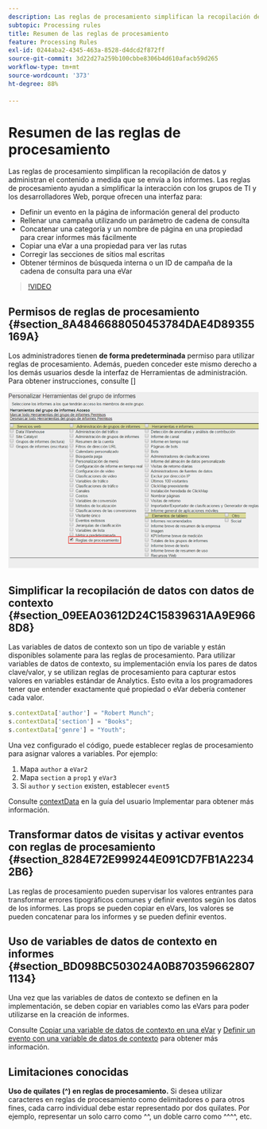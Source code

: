 ```yaml
---
description: Las reglas de procesamiento simplifican la recopilación de datos y administran el contenido a medida que se envía a los informes.
subtopic: Processing rules
title: Resumen de las reglas de procesamiento
feature: Processing Rules
exl-id: 0244aba2-4345-463a-8528-d4dcd2f872ff
source-git-commit: 3d22d27a259b100cbbe8306b4d610afacb59d265
workflow-type: tm+mt
source-wordcount: '373'
ht-degree: 88%

---
```


# Resumen de las reglas de procesamiento

Las reglas de procesamiento simplifican la recopilación de datos y administran el contenido a medida que se envía a los informes. Las reglas de procesamiento ayudan a simplificar la interacción con los grupos de TI y los desarrolladores Web, porque ofrecen una interfaz para:

* Definir un evento en la página de información general del producto
* Rellenar una campaña utilizando un parámetro de cadena de consulta
* Concatenar una categoría y un nombre de página en una propiedad para crear informes más fácilmente
* Copiar una eVar a una propiedad para ver las rutas
* Corregir las secciones de sitios mal escritas
* Obtener términos de búsqueda interna o un ID de campaña de la cadena de consulta para una eVar

>[!VIDEO](https://video.tv.adobe.com/v/26124/?quality=12&learn=on)

## Permisos de reglas de procesamiento {#section_8A4846688050453784DAE4D89355169A}

Los administradores tienen **de forma predeterminada** permiso para utilizar reglas de procesamiento. Además, pueden conceder este mismo derecho a los demás usuarios desde la interfaz de Herramientas de administración. Para obtener instrucciones, consulte []

![Reglas de procesamiento](assets/processing-rules.png)

## Simplificar la recopilación de datos con datos de contexto {#section_09EEA03612D24C15839631AA9E9668D8}

Las variables de datos de contexto son un tipo de variable y están disponibles solamente para las reglas de procesamiento. Para utilizar variables de datos de contexto, su implementación envía los pares de datos clave/valor, y se utilizan reglas de procesamiento para capturar estos valores en variables estándar de Analytics. Esto evita a los programadores tener que entender exactamente qué propiedad o eVar debería contener cada valor.

```js
s.contextData['author'] = "Robert Munch";
s.contextData['section'] = "Books";
s.contextData['genre'] = "Youth";
```

Una vez configurado el código, puede establecer reglas de procesamiento para asignar valores a variables. Por ejemplo:

1. Mapa `author` a `eVar2`
2. Mapa `section` a `prop1` y `eVar3`
3. Si `author` y `section` existen, establecer `event5`

Consulte [contextData](/help/implement/vars/page-vars/contextdata.md) en la guía del usuario Implementar para obtener más información.

## Transformar datos de visitas y activar eventos con reglas de procesamiento {#section_8284E72E999244E091CD7FB1A22342B6}

Las reglas de procesamiento pueden supervisar los valores entrantes para transformar errores tipográficos comunes y definir eventos según los datos de los informes. Las props se pueden copiar en eVars, los valores se pueden concatenar para los informes y se pueden definir eventos.

## Uso de variables de datos de contexto en informes {#section_BD098BC503024A0B8703596628071134}

Una vez que las variables de datos de contexto se definen en la implementación, se deben copiar en variables como las eVars para poder utilizarse en la creación de informes.

Consulte [Copiar una variable de datos de contexto en una eVar](processing-rules-examples/processing-rules-copy-context-data.md) y [Definir un evento con una variable de datos de contexto](processing-rules-examples/processing-rules-copy-context-data-event.md) para obtener más información.

## Limitaciones conocidas

**Uso de quilates (^) en reglas de procesamiento.** Si desea utilizar caracteres en reglas de procesamiento como delimitadores o para otros fines, cada carro individual debe estar representado por dos quilates. Por ejemplo, representar un solo carro como ^^, un doble carro como ^^^^, etc.